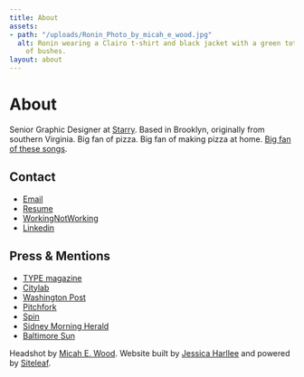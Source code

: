 ```yaml
---
title: About
assets:
- path: "/uploads/Ronin_Photo_by_micah_e_wood.jpg"
  alt: Ronin wearing a Clairo t-shirt and black jacket with a green tote bag in front
    of bushes.
layout: about
---
```


# About

Senior Graphic Designer at [Starry](http://starry.com). Based in Brooklyn, originally from southern Virginia. Big fan of pizza. Big fan of making pizza at home. [Big fan of these songs](https://open.spotify.com/playlist/4m1O4IBKp8SEb8S4qoMzcp?si=DDXByu0vTAq_Q6n-6ilIiw).

## Contact
- [Email](mailto:ronin@hey.com)
- [Resume](/uploads/Ronin_Wood_Resume_2020.pdf)
- [WorkingNotWorking](https://workingnotworking.com/34933-ronin)
- [Linkedin](https://www.linkedin.com/in/roninwood/)

## Press & Mentions
- [TYPE magazine](https://www.typemag.org/post/fonts-and-leading-on-the-campaign-trail)
- [Citylab](https://www.citylab.com/design/2018/10/can-great-campaign-poster-win-election/572107/)
- [Washington Post](https://www.washingtonpost.com/graphics/2018/politics/political-logos/?utm_term=.4b5af2a132af)
- [Pitchfork](https://pitchfork.com/news/54448-future-islands-frontman-samuel-t-herring-is-also-a-rapper-watch-him-in-action/)
- [Spin](https://www.spin.com/2014/03/future-islands-sam-herring-rap-hemlock-ernst/)
- [Sidney Morning Herald](https://www.smh.com.au/entertainment/art-and-design/graffiti-artist-banksy-unveils-nyc-art-20131004-2uzbn.html)
- [Baltimore Sun](http://www.baltimoresun.com/business/bs-bz-ripleys-plans-20111026-story.html)

Headshot by [Micah E. Wood](http://micahewood.com). Website built by [Jessica Harllee](http://jessicaharllee.com) and powered by [Siteleaf](http://siteleaf.com).